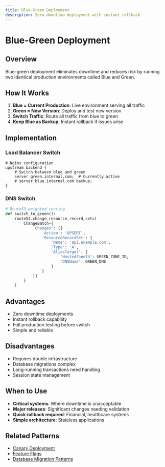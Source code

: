 ```yaml
---
title: Blue-Green Deployment
description: Zero-downtime deployment with instant rollback
---
```


# Blue-Green Deployment

## Overview

Blue-green deployment eliminates downtime and reduces risk by running two identical production environments called Blue and Green.

## How It Works

1. **Blue = Current Production**: Live environment serving all traffic
2. **Green = New Version**: Deploy and test new version
3. **Switch Traffic**: Route all traffic from blue to green
4. **Keep Blue as Backup**: Instant rollback if issues arise

## Implementation

### Load Balancer Switch
```nginx
# Nginx configuration
upstream backend {
    # Switch between blue and green
    server green.internal.com;  # Currently active
    # server blue.internal.com backup;
}
```

### DNS Switch
```python
# Route53 weighted routing
def switch_to_green():
    route53.change_resource_record_sets(
        ChangeBatch={
            'Changes': [{
                'Action': 'UPSERT',
                'ResourceRecordSet': {
                    'Name': 'api.example.com',
                    'Type': 'A',
                    'AliasTarget': {
                        'HostedZoneId': GREEN_ZONE_ID,
                        'DNSName': GREEN_DNS
                    }
                }
            }]
        }
    )
```

## Advantages

- Zero downtime deployments
- Instant rollback capability
- Full production testing before switch
- Simple and reliable

## Disadvantages

- Requires double infrastructure
- Database migrations complex
- Long-running transactions need handling
- Session state management

## When to Use

- **Critical systems**: Where downtime is unacceptable
- **Major releases**: Significant changes needing validation
- **Quick rollback required**: Financial, healthcare systems
- **Simple architecture**: Stateless applications

## Related Patterns

- [Canary Deployment](canary.md)
- [Feature Flags](feature-flags.md)
- [Database Migration Patterns](../data-management/migration-patterns.md)

